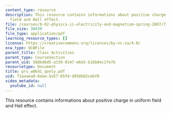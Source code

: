 ```yaml
---
content_type: resource
description: This resource contains informations about positive charge in uniform
  field and Hall effect.
file: /courses/8-02-physics-ii-electricity-and-magnetism-spring-2007/71aaaea86eee5e5705fdd950b82cebf0_prs_w06d1_qonly.pdf
file_size: 30439
file_type: application/pdf
learning_resource_types: []
license: https://creativecommons.org/licenses/by-nc-sa/4.0/
ocw_type: OCWFile
parent_title: Class Activities
parent_type: CourseSection
parent_uid: 588b48d5-a339-0347-e6e5-b16b0ec1fe7b
resourcetype: Document
title: prs_w06d1_qonly.pdf
uid: 71aaaea8-6eee-5e57-05fd-d950b82cebf0
video_metadata:
  youtube_id: null
---
```

This resource contains informations about positive charge in uniform field and Hall effect.
